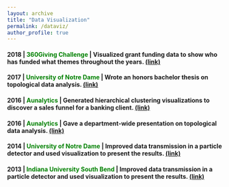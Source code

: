 ```yaml
---
layout: archive
title: "Data Visualization"
permalink: /dataviz/
author_profile: true
---
```


#### 2018 | <font color="green">360Giving Challenge</font> | Visualized grant funding data to show who has funded what themes throughout the years. <font color="blue"><a href="https://jpskycak.github.io/360Giving-Challenge">(link)</a></font>
#### 2017 | <font color="green">University of Notre Dame</font> | Wrote an honors bachelor thesis on topological data analysis. <font color="blue"><a href="https://jpskycak.github.io/files/skycak-nd-tdathesis.pdf">(link)</a></font>
#### 2016 | <font color="green">Aunalytics</font> | Generated hierarchical clustering visualizations to discover a sales funnel for a banking client. <font color="blue"><a href="https://jpskycak.github.io/files/skycak-aunalytics-salesfunnel.pdf">(link)</a></font>
#### 2016 | <font color="green">Aunalytics</font> | Gave a department-wide presentation on topological data analysis. <font color="blue"><a href="https://jpskycak.github.io/files/skycak-aunalytics-tda.pdf">(link)</a></font>
#### 2014 | <font color="green">University of Notre Dame</font> | Improved data transmission in a particle detector and used visualization to present the results. <font color="blue"><a href="https://jpskycak.github.io/files/skycak-nd-particledetector.pdf">(link)</a></font>
#### 2013 | <font color="green">Indiana University South Bend</font> | Improved data transmission in a particle detector and used visualization to present the results. <font color="blue"><a href="https://jpskycak.github.io/files/skycak-iusb-particledetector.pdf">(link)</a></font>
